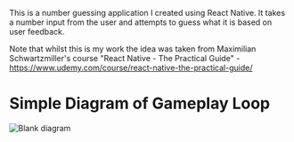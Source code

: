 This is a number guessing application I created using React Native.
It takes a number input from the user and attempts to guess what it is based on user feedback.

Note that whilst this is my work the idea was taken from Maximilian Schwartzmiller's
course "React Native - The Practical Guide" - https://www.udemy.com/course/react-native-the-practical-guide/

# Simple Diagram of Gameplay Loop
![Blank diagram](https://user-images.githubusercontent.com/65888709/154835777-67560fc3-8d40-46ef-83ec-495a0d54b162.png)
